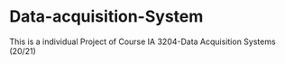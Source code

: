 # Data-acquisition-System
This is a individual Project of Course IA 3204-Data Acquisition Systems (20/21)
